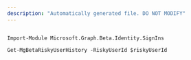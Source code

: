 ```yaml
---
description: "Automatically generated file. DO NOT MODIFY"
---
```


```powershellv2

Import-Module Microsoft.Graph.Beta.Identity.SignIns

Get-MgBetaRiskyUserHistory -RiskyUserId $riskyUserId

```